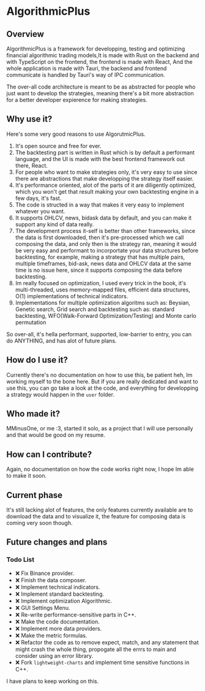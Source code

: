 # AlgorithmicPlus 

## Overview

AlgorithmicPlus is a framework for developping, testing and optimizing financial algorithmic trading models,It is made with Rust on the backend and with TypeScript on the frontend, the frontend is made with React, And the whole application is made with Tauri, the backend and frontend communicate is handled by Tauri's way of IPC communication.

The over-all code architecture is meant to be as abstracted for people who just want to develop the strategies, meaning there's a bit more abstraction for a better developer expierence for making strategies.

## Why use it? 

Here's some very good reasons to use AlgorutmicPlus.

1) It's open source and free for ever.
2) The backtesting part is written in Rust which is by default a performant language, and the UI is made with the best frontend framework out there, React.
3) For people who want to make strategies only, it's very easy to use since there are abstractions that make developping the strategy itself easier.
4) It's performance oriented, alot of the parts of it are diligently optimized, which you won't get that result making your own backtesting engine in a few days, it's fast.
5) The code is structed in a way that makes it very easy to implement whatever you want.
6) It supports OHLCV, news, bidask data by default, and you can make it support any kind of data really.
7) The development process it-self is better than other frameworks, since the data is first downloaded, then it's pre-processed which we call composing the data, and only then is the strategy ran, meaning it would be very easy and performant to incorportate your data structures before backtesting, for example, making a strategy that has multiple pairs, multiple timeframes, bid-ask, news data and OHLCV data at the same time is no issue here, since it supports composing the data before backtesting.
8) Im really focused on optimization, I used every trick in the book, it's multi-threaded, uses memory-mapped files, efficient data structures, O(1) implementations of technical indicators.
9) Implementations for multiple optimization algoritms such as: Beysian, Genetic search, Grid search and backtesting such as: standard backtesting, WFO(Walk-Forward Optimization/Testing) and Monte carlo permutation

So over-all, it's hella performant, supported, low-barrier to entry, you can do ANYTHING, and has alot of future plans.

## How do I use it?

Currently there's no documentation on how to use this, be patient heh, Im working myself to the bone here.
But if you are really dedicated and want to use this, you can go take a look at the code, and everything for developping a strategy would happen in the `user` folder.

## Who made it?

MMinusOne, or me :3, started it solo, as a project that I will use personally and that would be good on my resume.

## How can I contribute?

Again, no documentation on how the code works right now, I hope Im able to make it soon.

## Current phase

It's still lacking alot of features, the only features currently available are to download the data and to visualize it, the feature for composing data is coming very soon though.

## Future changes and plans

### Todo List  
- ❌ Fix Binance provider.
- ❌ Finish the data composer.
- ❌ Implement technical indicators.
- ❌ Implement standard backtesting.
- ❌ Implement optimization Algorithmic.
- ❌ GUI Settings Menu.
- ❌ Re-write performance-sensitive parts in C++. 
- ❌ Make the code documentation.
- ❌ Implement more data providers. 
- ❌ Make the metric formulas.
- ❌ Refactor the code as to remove expect, match, and any statement that might crash the whole thing, propogate all the errrs to main and consider using an error library.
- ❌ Fork `lightweight-charts` and implement time sensitive functions in C++.
 
I have plans to keep working on this.





